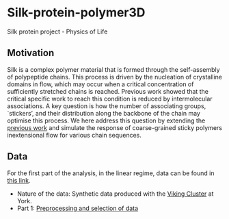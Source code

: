 # Silk-protein-polymer3D

Silk protein project - Physics of Life 

## Motivation
Silk is a complex polymer material that is formed through the self-assembly of polypeptide
chains. This process is driven by the nucleation of crystalline domains in flow, 
which may occur when a critical concentration of sufficiently stretched
chains is reached. Previous work  showed that the critical specific work
to reach this condition is reduced by intermolecular associations. A key question is how the number of
associating groups, `stickers’, and their distribution along the backbone of the chain may
optimise this process. We here address this question by extending the [previous work](https://pubs.aip.org/sor/jor/article/66/3/515/2846138/Theoretical-rheo-physics-of-silk-Intermolecular) and simulate the response of coarse-grained sticky polymers inextensional flow for various chain sequences.

## Data

For the first part of the analysis, in the linear regime, data can be found in [this link](https://drive.google.com/drive/folders/1tZkMPG4S_jBB37mcLRI-eiOQJIe5Ptc_?usp=share_link).
- Nature of the data: Synthetic data produced with the [Viking Cluster](https://vikingdocs.york.ac.uk/) at York.
- Part 1: [Preprocessing and selection of data](https://github.com/Alexandre-Hefren/Silk-protein-polymer3D/blob/main/silkprotein_analysis1.ipynb) 
